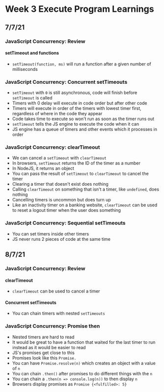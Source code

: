 # Week 3 Execute Program Learnings

## 7/7/21

### JavaScript Concurrency: Review

#### setTimeout and functions

- `setTimeout(function, ms)` will run a function after a given number of milliseconds

### JavaScript Concurrency: Concurrent setTimeouts

- `setTimeout` with `0` is still asynchronous, code will finish before `setTimeout` is called
- Timers with 0 delay will execute in code order but after other code
- Timers will execute in order of the timers with lowest timer first, regardless of where in the code they appear
- Code takes time to execute so won't run as soon as the timer runs out
- `setTimeout` tells the JS engine to execute the code when it can
- JS engine has a queue of timers and other events which it processes in order

### JavaScript Concurrency: clearTimeout

- We can cancel a `setTimeout` with `clearTimeout`
- In browsers, `setTimeout` returns the ID of the timer as a number
- In NodeJS, it returns an object
- You can pass the result of `setTimeout` to `clearTimeout` to cancel the timer
- Clearing a timer that doesn't exist does nothing
- Calling `clearTimeout` on something that isn't a timer, like `undefined`, does nothing
- Cancelling timers is uncommon but does turn up
- Like an inactivity timer on a banking website, `clearTimeout` can be used to reset a logout timer when the user does something

### JavaScript Concurrency: Sequential setTimeouts

- You can set timers inside other timers
- JS never runs 2 pieces of code at the same time

## 8/7/21

### JavaScript Concurrency: Review

#### clearTimeout

- `clearTimeout` can be used to cancel a timer

#### Concurrent setTimeouts

- You can chain timers with nested `setTimeouts`

### JavaScript Concurrency: Promise then

- Nested timers are hard to read
- It would be great to have a function that waited for the last timer to run instead as it would be easier to read
- JS's promises get close to this
- Promises look like this `Promise.`
- You can have `Promise.resolve(n)` which creates an object with a value of `n`
- You can chain `.then()` after promises to do different things with the `n`
- You can chain a `.then(n => console.log(n))` to then display `n`
- Browsers display promises as `Promise {<fulfilled>: 5}`